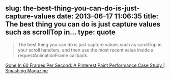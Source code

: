 slug: the-best-thing-you-can-do-is-just-capture-values
date: 2013-06-17 11:06:35
title: The best thing you can do is just capture values such as scrollTop in...
type: quote
---

> The best thing you can do is just capture values such as scrollTop in your scroll handlers, and then use the most recent value inside a requestAnimationFrame callback.

[Gone In 60 Frames Per Second: A Pinterest Paint Performance Case Study | Smashing Magazine](http://www.smashingmagazine.com/2013/06/10/pinterest-paint-performance-case-study/)
